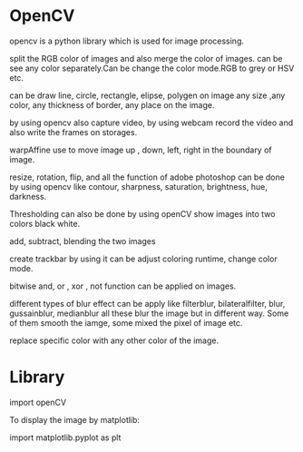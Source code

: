 # OpenCV
opencv is a python library which is used for image processing.
<p>split the RGB color of images and also merge the color of images. can be see any color separately.Can be change the color mode.RGB to grey or HSV etc.</p>
<p>can be draw line, circle, rectangle, elipse, polygen on image any size ,any color, any thickness of border, any place on the image.</p>
<p>by using opencv also capture video, by using webcam record the video and also write the frames on storages.</p>
<p>warpAffine use to move image up , down, left, right in the boundary of image.</p>
<p>resize, rotation, flip, and all the function of adobe photoshop can be done by using opencv like contour, sharpness, saturation, brightness, hue, darkness.</p>
<p>Thresholding can also be done by using openCV show images into two colors black white.</p>
<p>add, subtract, blending the two images</p>
<p>create trackbar by using it can be adjust coloring runtime, change color mode.</p>
<p>bitwise and, or , xor , not function can be applied on images.</p>
<p>different types of blur effect can be apply like filterblur, bilateralfilter, blur, gussainblur, medianblur all these blur the image but in different way. Some of them smooth the iamge, some mixed the 
pixel of image etc.</p>
<p>replace specific color with any other color of the image.</p>

# Library

<p>import openCV</p>

To display the image by matplotlib:

<p>import matplotlib.pyplot as plt</p>
